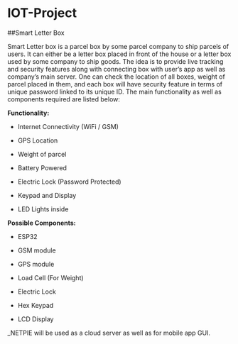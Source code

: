 # IOT-Project

##Smart Letter Box 

Smart Letter box is a parcel box by some parcel company to ship parcels of users. It can either be a letter box placed in front of the house or a letter box used by some company to ship goods. The idea is to provide live tracking and security features along with connecting box with user’s app as well as company’s main server. One can check the location of all boxes, weight of parcel placed in them, and each box will have security feature in terms of unique password linked to its unique ID. The main functionality as well as components required are listed below:

**Functionality:**

-	Internet Connectivity (WiFi / GSM)

-	GPS Location

-	Weight of parcel

-	Battery Powered

-	Electric Lock (Password Protected)

-	Keypad and Display

-	LED Lights inside

**Possible Components:**

-	ESP32

-	GSM module

-	GPS module

-	Load Cell (For Weight)

-	Electric Lock

-	Hex Keypad

-	LCD Display 

_NETPIE will be used as a cloud server as well as for mobile app GUI.
